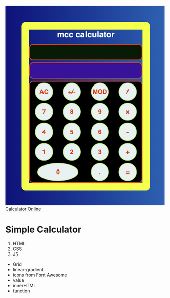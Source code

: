 ![CALCULATOR](./Calculator.png)
[Calculator Online](https://mcc1461.github.io/Calculator/)
 

# Simple Calculator
1. HTML
2. CSS
3. JS


* Grid
* linear-gradient
* icons from Font Awesome
* value
* innerHTML
* function

